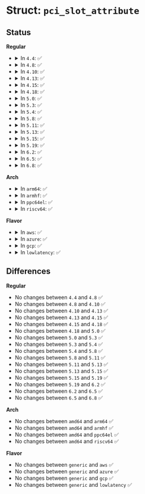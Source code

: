 # Struct: <code>pci_slot_attribute</code>

## Status
<b>Regular</b>
<ul>
<li>
<details>
<summary>In <code>4.4</code>: ✅</summary>

```c
struct pci_slot_attribute {
    struct attribute attr;
    ssize_t (*show)(struct pci_slot *, char *);
    ssize_t (*store)(struct pci_slot *, const char *, size_t);
};
```
</details>
</li>
<li>
<details>
<summary>In <code>4.8</code>: ✅</summary>

```c
struct pci_slot_attribute {
    struct attribute attr;
    ssize_t (*show)(struct pci_slot *, char *);
    ssize_t (*store)(struct pci_slot *, const char *, size_t);
};
```
</details>
</li>
<li>
<details>
<summary>In <code>4.10</code>: ✅</summary>

```c
struct pci_slot_attribute {
    struct attribute attr;
    ssize_t (*show)(struct pci_slot *, char *);
    ssize_t (*store)(struct pci_slot *, const char *, size_t);
};
```
</details>
</li>
<li>
<details>
<summary>In <code>4.13</code>: ✅</summary>

```c
struct pci_slot_attribute {
    struct attribute attr;
    ssize_t (*show)(struct pci_slot *, char *);
    ssize_t (*store)(struct pci_slot *, const char *, size_t);
};
```
</details>
</li>
<li>
<details>
<summary>In <code>4.15</code>: ✅</summary>

```c
struct pci_slot_attribute {
    struct attribute attr;
    ssize_t (*show)(struct pci_slot *, char *);
    ssize_t (*store)(struct pci_slot *, const char *, size_t);
};
```
</details>
</li>
<li>
<details>
<summary>In <code>4.18</code>: ✅</summary>

```c
struct pci_slot_attribute {
    struct attribute attr;
    ssize_t (*show)(struct pci_slot *, char *);
    ssize_t (*store)(struct pci_slot *, const char *, size_t);
};
```
</details>
</li>
<li>
<details>
<summary>In <code>5.0</code>: ✅</summary>

```c
struct pci_slot_attribute {
    struct attribute attr;
    ssize_t (*show)(struct pci_slot *, char *);
    ssize_t (*store)(struct pci_slot *, const char *, size_t);
};
```
</details>
</li>
<li>
<details>
<summary>In <code>5.3</code>: ✅</summary>

```c
struct pci_slot_attribute {
    struct attribute attr;
    ssize_t (*show)(struct pci_slot *, char *);
    ssize_t (*store)(struct pci_slot *, const char *, size_t);
};
```
</details>
</li>
<li>
<details>
<summary>In <code>5.4</code>: ✅</summary>

```c
struct pci_slot_attribute {
    struct attribute attr;
    ssize_t (*show)(struct pci_slot *, char *);
    ssize_t (*store)(struct pci_slot *, const char *, size_t);
};
```
</details>
</li>
<li>
<details>
<summary>In <code>5.8</code>: ✅</summary>

```c
struct pci_slot_attribute {
    struct attribute attr;
    ssize_t (*show)(struct pci_slot *, char *);
    ssize_t (*store)(struct pci_slot *, const char *, size_t);
};
```
</details>
</li>
<li>
<details>
<summary>In <code>5.11</code>: ✅</summary>

```c
struct pci_slot_attribute {
    struct attribute attr;
    ssize_t (*show)(struct pci_slot *, char *);
    ssize_t (*store)(struct pci_slot *, const char *, size_t);
};
```
</details>
</li>
<li>
<details>
<summary>In <code>5.13</code>: ✅</summary>

```c
struct pci_slot_attribute {
    struct attribute attr;
    ssize_t (*show)(struct pci_slot *, char *);
    ssize_t (*store)(struct pci_slot *, const char *, size_t);
};
```
</details>
</li>
<li>
<details>
<summary>In <code>5.15</code>: ✅</summary>

```c
struct pci_slot_attribute {
    struct attribute attr;
    ssize_t (*show)(struct pci_slot *, char *);
    ssize_t (*store)(struct pci_slot *, const char *, size_t);
};
```
</details>
</li>
<li>
<details>
<summary>In <code>5.19</code>: ✅</summary>

```c
struct pci_slot_attribute {
    struct attribute attr;
    ssize_t (*show)(struct pci_slot *, char *);
    ssize_t (*store)(struct pci_slot *, const char *, size_t);
};
```
</details>
</li>
<li>
<details>
<summary>In <code>6.2</code>: ✅</summary>

```c
struct pci_slot_attribute {
    struct attribute attr;
    ssize_t (*show)(struct pci_slot *, char *);
    ssize_t (*store)(struct pci_slot *, const char *, size_t);
};
```
</details>
</li>
<li>
<details>
<summary>In <code>6.5</code>: ✅</summary>

```c
struct pci_slot_attribute {
    struct attribute attr;
    ssize_t (*show)(struct pci_slot *, char *);
    ssize_t (*store)(struct pci_slot *, const char *, size_t);
};
```
</details>
</li>
<li>
<details>
<summary>In <code>6.8</code>: ✅</summary>

```c
struct pci_slot_attribute {
    struct attribute attr;
    ssize_t (*show)(struct pci_slot *, char *);
    ssize_t (*store)(struct pci_slot *, const char *, size_t);
};
```
</details>
</li>
</ul>
<b>Arch</b>
<ul>
<li>
<details>
<summary>In <code>arm64</code>: ✅</summary>

```c
struct pci_slot_attribute {
    struct attribute attr;
    ssize_t (*show)(struct pci_slot *, char *);
    ssize_t (*store)(struct pci_slot *, const char *, size_t);
};
```
</details>
</li>
<li>
<details>
<summary>In <code>armhf</code>: ✅</summary>

```c
struct pci_slot_attribute {
    struct attribute attr;
    ssize_t (*show)(struct pci_slot *, char *);
    ssize_t (*store)(struct pci_slot *, const char *, size_t);
};
```
</details>
</li>
<li>
<details>
<summary>In <code>ppc64el</code>: ✅</summary>

```c
struct pci_slot_attribute {
    struct attribute attr;
    ssize_t (*show)(struct pci_slot *, char *);
    ssize_t (*store)(struct pci_slot *, const char *, size_t);
};
```
</details>
</li>
<li>
<details>
<summary>In <code>riscv64</code>: ✅</summary>

```c
struct pci_slot_attribute {
    struct attribute attr;
    ssize_t (*show)(struct pci_slot *, char *);
    ssize_t (*store)(struct pci_slot *, const char *, size_t);
};
```
</details>
</li>
</ul>
<b>Flavor</b>
<ul>
<li>
<details>
<summary>In <code>aws</code>: ✅</summary>

```c
struct pci_slot_attribute {
    struct attribute attr;
    ssize_t (*show)(struct pci_slot *, char *);
    ssize_t (*store)(struct pci_slot *, const char *, size_t);
};
```
</details>
</li>
<li>
<details>
<summary>In <code>azure</code>: ✅</summary>

```c
struct pci_slot_attribute {
    struct attribute attr;
    ssize_t (*show)(struct pci_slot *, char *);
    ssize_t (*store)(struct pci_slot *, const char *, size_t);
};
```
</details>
</li>
<li>
<details>
<summary>In <code>gcp</code>: ✅</summary>

```c
struct pci_slot_attribute {
    struct attribute attr;
    ssize_t (*show)(struct pci_slot *, char *);
    ssize_t (*store)(struct pci_slot *, const char *, size_t);
};
```
</details>
</li>
<li>
<details>
<summary>In <code>lowlatency</code>: ✅</summary>

```c
struct pci_slot_attribute {
    struct attribute attr;
    ssize_t (*show)(struct pci_slot *, char *);
    ssize_t (*store)(struct pci_slot *, const char *, size_t);
};
```
</details>
</li>
</ul>

## Differences
<b>Regular</b>
<ul>
<li>
No changes between <code>4.4</code> and <code>4.8</code> ✅
</li>
<li>
No changes between <code>4.8</code> and <code>4.10</code> ✅
</li>
<li>
No changes between <code>4.10</code> and <code>4.13</code> ✅
</li>
<li>
No changes between <code>4.13</code> and <code>4.15</code> ✅
</li>
<li>
No changes between <code>4.15</code> and <code>4.18</code> ✅
</li>
<li>
No changes between <code>4.18</code> and <code>5.0</code> ✅
</li>
<li>
No changes between <code>5.0</code> and <code>5.3</code> ✅
</li>
<li>
No changes between <code>5.3</code> and <code>5.4</code> ✅
</li>
<li>
No changes between <code>5.4</code> and <code>5.8</code> ✅
</li>
<li>
No changes between <code>5.8</code> and <code>5.11</code> ✅
</li>
<li>
No changes between <code>5.11</code> and <code>5.13</code> ✅
</li>
<li>
No changes between <code>5.13</code> and <code>5.15</code> ✅
</li>
<li>
No changes between <code>5.15</code> and <code>5.19</code> ✅
</li>
<li>
No changes between <code>5.19</code> and <code>6.2</code> ✅
</li>
<li>
No changes between <code>6.2</code> and <code>6.5</code> ✅
</li>
<li>
No changes between <code>6.5</code> and <code>6.8</code> ✅
</li>
</ul>
<b>Arch</b>
<ul>
<li>
No changes between <code>amd64</code> and <code>arm64</code> ✅
</li>
<li>
No changes between <code>amd64</code> and <code>armhf</code> ✅
</li>
<li>
No changes between <code>amd64</code> and <code>ppc64el</code> ✅
</li>
<li>
No changes between <code>amd64</code> and <code>riscv64</code> ✅
</li>
</ul>
<b>Flavor</b>
<ul>
<li>
No changes between <code>generic</code> and <code>aws</code> ✅
</li>
<li>
No changes between <code>generic</code> and <code>azure</code> ✅
</li>
<li>
No changes between <code>generic</code> and <code>gcp</code> ✅
</li>
<li>
No changes between <code>generic</code> and <code>lowlatency</code> ✅
</li>
</ul>
